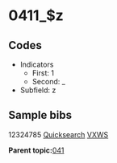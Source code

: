 # 0411\_$z

## Codes

-   Indicators
    -   First: 1
    -   Second: \_
-   Subfield: z

## Sample bibs

12324785 [Quicksearch](https://search.library.yale.edu/catalog/12324785) [VXWS](http://prodorbis.library.yale.edu:7014/vxws/GetHoldingsService?bibId=12324785)

**Parent topic:**[041](../../tags/041/041.md)

